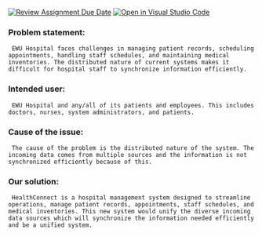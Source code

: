 [![Review Assignment Due Date](https://classroom.github.com/assets/deadline-readme-button-22041afd0340ce965d47ae6ef1cefeee28c7c493a6346c4f15d667ab976d596c.svg)](https://classroom.github.com/a/h1l4bM8R)
[![Open in Visual Studio Code](https://classroom.github.com/assets/open-in-vscode-2e0aaae1b6195c2367325f4f02e2d04e9abb55f0b24a779b69b11b9e10269abc.svg)](https://classroom.github.com/online_ide?assignment_repo_id=15356192&assignment_repo_type=AssignmentRepo)

### Problem statement:
     EWU Hospital faces challenges in managing patient records, scheduling appointments, handling staff schedules, and maintaining medical inventories. The distributed nature of current systems makes it difficult for hospital staff to synchronize information efficiently. 

### Intended user: 
     EWU Hospital and any/all of its patients and employees. This includes doctors, nurses, system administrators, and patients.
    
### Cause of the issue:
     The cause of the problem is the distributed nature of the system. The incoming data comes from multiple sources and the information is not synchronized efficiently because of this. 

### Our solution: 
     HealthConnect is a hospital management system designed to streamline operations, manage patient records, appointments, staff schedules, and medical inventories. This new system would unify the diverse incoming data sources which will synchronize the information needed efficiently and be a unified system.
